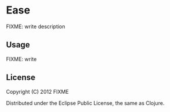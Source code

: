 # Ease

FIXME: write description

## Usage

FIXME: write

## License

Copyright (C) 2012 FIXME

Distributed under the Eclipse Public License, the same as Clojure.
